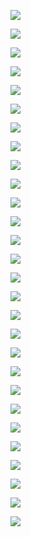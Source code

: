![](https://gitee.com/qytanggit/Python_Basic/raw/master/image/PPT/Charpter2/1.PNG)

![](https://gitee.com/qytanggit/Python_Basic/raw/master/image/PPT/Charpter2/2.PNG)

![](https://gitee.com/qytanggit/Python_Basic/raw/master/image/PPT/Charpter2/3.PNG)

![](https://gitee.com/qytanggit/Python_Basic/raw/master/image/PPT/Charpter2/4.PNG)

![](https://gitee.com/qytanggit/Python_Basic/raw/master/image/PPT/Charpter2/5.PNG)

![](https://gitee.com/qytanggit/Python_Basic/raw/master/image/PPT/Charpter2/6.PNG)

![](https://gitee.com/qytanggit/Python_Basic/raw/master/image/PPT/Charpter2/7.PNG)

![](https://gitee.com/qytanggit/Python_Basic/raw/master/image/PPT/Charpter2/8.PNG)

![](https://gitee.com/qytanggit/Python_Basic/raw/master/image/PPT/Charpter2/9.PNG)

![](https://gitee.com/qytanggit/Python_Basic/raw/master/image/PPT/Charpter2/10.PNG)

![](https://gitee.com/qytanggit/Python_Basic/raw/master/image/PPT/Charpter2/11.PNG)

![](https://gitee.com/qytanggit/Python_Basic/raw/master/image/PPT/Charpter2/12.PNG)

![](https://gitee.com/qytanggit/Python_Basic/raw/master/image/PPT/Charpter2/13.PNG)

![](https://gitee.com/qytanggit/Python_Basic/raw/master/image/PPT/Charpter2/14.PNG)

![](https://gitee.com/qytanggit/Python_Basic/raw/master/image/PPT/Charpter2/15.PNG)

![](https://gitee.com/qytanggit/Python_Basic/raw/master/image/PPT/Charpter2/16.PNG)

![](https://gitee.com/qytanggit/Python_Basic/raw/master/image/PPT/Charpter2/17.PNG)

![](https://gitee.com/qytanggit/Python_Basic/raw/master/image/PPT/Charpter2/18.PNG)

![](https://gitee.com/qytanggit/Python_Basic/raw/master/image/PPT/Charpter2/19.PNG)

![](https://gitee.com/qytanggit/Python_Basic/raw/master/image/PPT/Charpter2/20.PNG)

![](https://gitee.com/qytanggit/Python_Basic/raw/master/image/PPT/Charpter2/21.PNG)

![](https://gitee.com/qytanggit/Python_Basic/raw/master/image/PPT/Charpter2/22.PNG)

![](https://gitee.com/qytanggit/Python_Basic/raw/master/image/PPT/Charpter2/23.PNG)

![](https://gitee.com/qytanggit/Python_Basic/raw/master/image/PPT/Charpter2/24.PNG)

![](https://gitee.com/qytanggit/Python_Basic/raw/master/image/PPT/Charpter2/25.PNG)

![](https://gitee.com/qytanggit/Python_Basic/raw/master/image/PPT/Charpter2/26.PNG)

![](https://gitee.com/qytanggit/Python_Basic/raw/master/image/PPT/Charpter2/27.PNG)

![](https://gitee.com/qytanggit/Python_Basic/raw/master/image/PPT/Charpter2/28.PNG)

